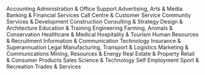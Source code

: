 Accounting
Administration & Office Support
Advertising, Arts & Media
Banking & Financial Services
Call Centre & Customer Service
Community Services & Development
Construction
Consulting & Strategy
Design & Architecture
Education & Training
Engineering
Farming, Animals & Conservation
Healthcare & Medical
Hospitality & Tourism
Human Resources & Recruitment
Information & Communication Technology
Insurance & Superannuation
Legal
Manufacturing, Transport & Logistics
Marketing & Communications
Mining, Resources & Energy
Real Estate & Property
Retail & Consumer Products
Sales
Science & Technology
Self Employment
Sport & Recreation
Trades & Services